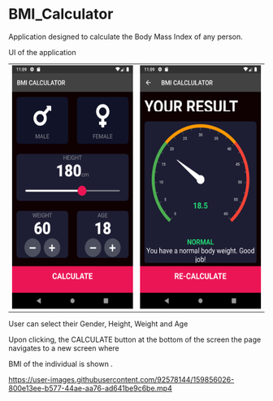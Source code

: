 
# BMI_Calculator

Application designed to calculate the Body Mass Index of any person.

UI of the application
<table>
 <tr>
    <td><img src="readme_data/Screenshot_20220322_230920.png" width=270 height=480></td>
    <td><img src="readme_data/Screenshot_20220322_230950.png" width=270 height=480></td>
  </tr>
 </table>

User can select their Gender, Height, Weight and Age

Upon clicking, the CALCULATE button at the bottom of the screen the page navigates to a new screen where

BMI of the individual is shown .

https://user-images.githubusercontent.com/92578144/159856026-800e13ee-b577-44ae-aa76-ad641be9c6be.mp4

<!-- ![Screenshot_20220322_230920](https://user-images.githubusercontent.com/92578144/159543631-5c529cd7-432b-415b-97f5-b682d3ba1183.png) -->
<!-- ![Screenshot_20220322_230950](https://user-images.githubusercontent.com/92578144/159543714-79c1a178-dbec-4803-ab04-f87813ef52f1.png) -->
